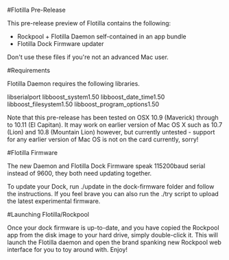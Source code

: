 #Flotilla Pre-Release

This pre-release preview of Flotilla contains the following:

* Rockpool + Flotilla Daemon self-contained in an app bundle
* Flotilla Dock Firmware updater

Don't use these files if you're not an advanced Mac user.

#Requirements

Flotilla Daemon requires the following libraries.

libserialport
libboost_system1.50
libboost_date_time1.50
libboost_filesystem1.50
libboost_program_options1.50

Note that this pre-release has been tested on OSX 10.9 (Maverick) through to 10.11 (El Capitan). It may work on earlier version of Mac OS X such as 10.7 (Lion) and 10.8 (Mountain Lion) however, but currently untested - support for any earlier version of Mac OS is not on the card currently, sorry!

#Flotilla Firmware

The new Daemon and Flotilla Dock Firmware speak 115200baud serial instead of 9600, they both need updating together.

To update your Dock, run ./update in the dock-firmware folder and follow the instructions. If you feel brave you can also run the ./try script to upload the latest experimental firmware.

#Launching Flotilla/Rockpool

Once your dock firmware is up-to-date, and you have copied the Rockpool app from the disk image to your hard drive, simply double-click it. This will launch the Flotilla daemon and open the brand spanking new Rockpool web interface for you to toy around with. Enjoy!